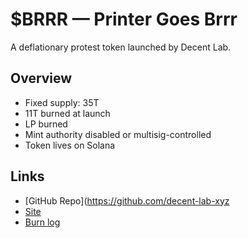 # $BRRR — Printer Goes Brrr

A deflationary protest token launched by Decent Lab.

## Overview

- Fixed supply: 35T
- 11T burned at launch
- LP burned
- Mint authority disabled or multisig-controlled
- Token lives on Solana

## Links

- [GitHub Repo](https://github.com/decent-lab-xyz
- [Site](https://printergoesbrrr.xyz)
- [Burn log](https://github.com/decent-labs-xyz/printergoesbrrr/blob/main/burn-log.md)

